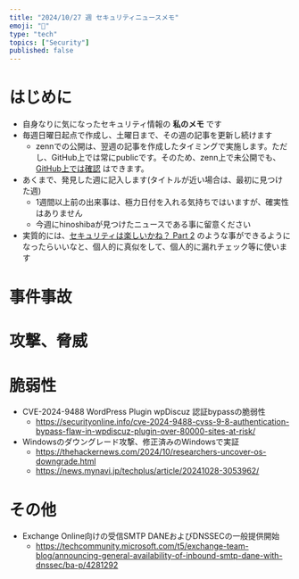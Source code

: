 ```yaml
---
title: "2024/10/27 週 セキュリティニュースメモ"
emoji: "🔖"
type: "tech"
topics: ["Security"]
published: false
---
```


# はじめに
* 自身なりに気になったセキュリティ情報の **私のメモ** です
* 毎週日曜日起点で作成し、土曜日まで、その週の記事を更新し続けます
    * zennでの公開は、翌週の記事を作成したタイミングで実施します。ただし、GitHub上では常にpublicです。そのため、zenn上で未公開でも、[GitHub上では確認](https://github.com/hinoshiba/zenn.dev/tree/main/articles) はできます。
* あくまで、発見した週に記入します(タイトルが近い場合は、最初に見つけた週)
    * 1週間以上前の出来事は、極力日付を入れる気持ちではいますが、確実性はありません
    * 今週にhinoshibaが見つけたニュースである事に留意ください
* 実質的には、[セキュリティは楽しいかね？ Part 2](https://negi.hatenablog.com/) のような事ができるようになったらいいなと、個人的に真似をして、個人的に漏れチェック等に使います

# 事件事故

# 攻撃、脅威


# 脆弱性

* CVE-2024-9488 WordPress Plugin wpDiscuz 認証bypassの脆弱性
    * https://securityonline.info/cve-2024-9488-cvss-9-8-authentication-bypass-flaw-in-wpdiscuz-plugin-over-80000-sites-at-risk/
* Windowsのダウングレード攻撃、修正済みのWindowsで実証
    * https://thehackernews.com/2024/10/researchers-uncover-os-downgrade.html
    * https://news.mynavi.jp/techplus/article/20241028-3053962/

# その他

* Exchange Online向けの受信SMTP DANEおよびDNSSECの一般提供開始
    * https://techcommunity.microsoft.com/t5/exchange-team-blog/announcing-general-availability-of-inbound-smtp-dane-with-dnssec/ba-p/4281292
